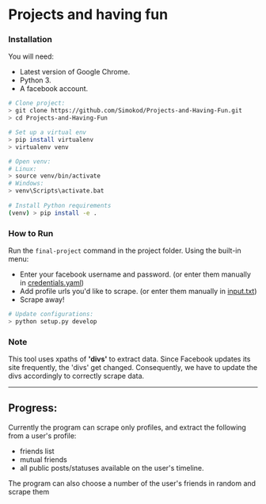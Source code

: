 # Projects and having fun

### Installation

You will need:

- Latest version of Google Chrome.
- Python 3.
- A facebook account.

```bash
# Clone project:
> git clone https://github.com/Simokod/Projects-and-Having-Fun.git
> cd Projects-and-Having-Fun

# Set up a virtual env
> pip install virtualenv
> virtualenv venv

# Open venv:
# Linux:
> source venv/bin/activate
# Windows:
> venv\Scripts\activate.bat
  
# Install Python requirements
(venv) > pip install -e .
```

### How to Run
Run the `final-project` command in the project folder.
Using the built-in menu:
- Enter your facebook username and password. (or enter them manually in [credentials.yaml](credentials.yaml))
- Add profile urls you'd like to scrape. (or enter them manually in [input.txt](input.txt))
- Scrape away!


```bash
# Update configurations:
> python setup.py develop
```

### Note

This tool uses xpaths of **'divs'** to extract data. Since Facebook updates its site frequently, the 'divs' get changed. Consequently, we have to update the divs accordingly to correctly scrape data.


---
## Progress:
Currently the program can scrape only profiles, and extract the following from a user's profile:
- friends list
- mutual friends
- all public posts/statuses available on the user's timeline.

The program can also choose a number of the user's friends in random and scrape them
